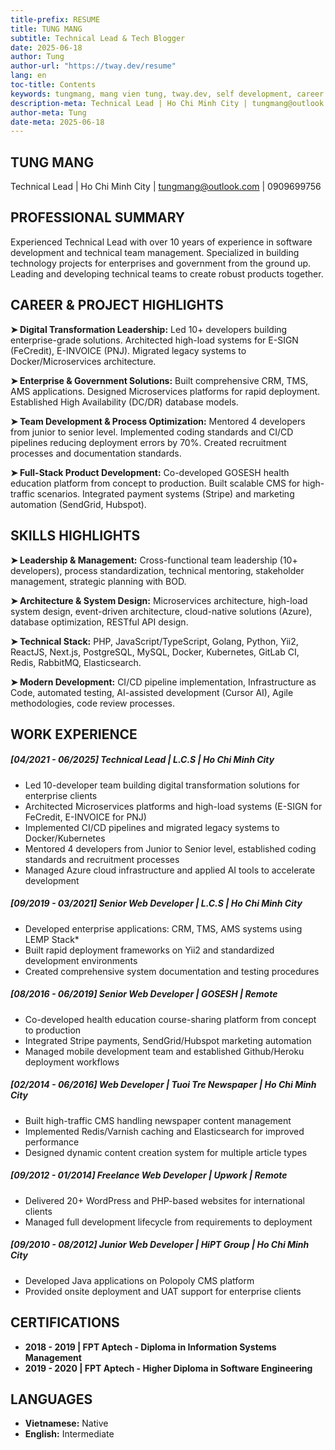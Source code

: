 ```yaml
---
title-prefix: RESUME
title: TUNG MANG
subtitle: Technical Lead & Tech Blogger
date: 2025-06-18
author: Tung
author-url: "https://tway.dev/resume"
lang: en
toc-title: Contents
keywords: tungmang, mang vien tung, tway.dev, self development, career growth, solution architect, technical leader
description-meta: Technical Lead | Ho Chi Minh City | tungmang@outlook.com | 0909699756 | https://tway.dev/resume
author-meta: Tung
date-meta: 2025-06-18
---
```

## TUNG MANG
Technical Lead | Ho Chi Minh City | tungmang@outlook.com | 0909699756

## PROFESSIONAL SUMMARY
Experienced Technical Lead with over 10 years of experience in software development and technical team management. Specialized in building technology projects for enterprises and government from the ground up. Leading and developing technical teams to create robust products together.

## CAREER & PROJECT HIGHLIGHTS
**➤ Digital Transformation Leadership:** Led 10+ developers building enterprise-grade solutions. Architected high-load systems for E-SIGN (FeCredit), E-INVOICE (PNJ). Migrated legacy systems to Docker/Microservices architecture.

**➤ Enterprise & Government Solutions:** Built comprehensive CRM, TMS, AMS applications. Designed Microservices platforms for rapid deployment. Established High Availability (DC/DR) database models.

**➤ Team Development & Process Optimization:** Mentored 4 developers from junior to senior level. Implemented coding standards and CI/CD pipelines reducing deployment errors by 70%. Created recruitment processes and documentation standards.

**➤ Full-Stack Product Development:** Co-developed GOSESH health education platform from concept to production. Built scalable CMS for high-traffic scenarios. Integrated payment systems (Stripe) and marketing automation (SendGrid, Hubspot).

## SKILLS HIGHLIGHTS
**➤ Leadership & Management:** Cross-functional team leadership (10+ developers), process standardization, technical mentoring, stakeholder management, strategic planning with BOD.

**➤ Architecture & System Design:** Microservices architecture, high-load system design, event-driven architecture, cloud-native solutions (Azure), database optimization, RESTful API design.

**➤ Technical Stack:** PHP, JavaScript/TypeScript, Golang, Python, Yii2, ReactJS, Next.js, PostgreSQL, MySQL, Docker, Kubernetes, GitLab CI, Redis, RabbitMQ, Elasticsearch.

**➤ Modern Development:** CI/CD pipeline implementation, Infrastructure as Code, automated testing, AI-assisted development (Cursor AI), Agile methodologies, code review processes.

## WORK EXPERIENCE

##### [04/2021 - 06/2025] **Technical Lead | L.C.S | Ho Chi Minh City**
- Led 10-developer team building digital transformation solutions for enterprise clients
- Architected Microservices platforms and high-load systems (E-SIGN for FeCredit, E-INVOICE for PNJ)
- Implemented CI/CD pipelines and migrated legacy systems to Docker/Kubernetes
- Mentored 4 developers from Junior to Senior level, established coding standards and recruitment processes
- Managed Azure cloud infrastructure and applied AI tools to accelerate development

##### [09/2019 - 03/2021] **Senior Web Developer | L.C.S | Ho Chi Minh City**
- Developed enterprise applications: CRM, TMS, AMS systems using LEMP Stack*
- Built rapid deployment frameworks on Yii2 and standardized development environments
- Created comprehensive system documentation and testing procedures

##### [08/2016 - 06/2019] **Senior Web Developer | GOSESH | Remote**
- Co-developed health education course-sharing platform from concept to production
- Integrated Stripe payments, SendGrid/Hubspot marketing automation
- Managed mobile development team and established Github/Heroku deployment workflows

##### [02/2014 - 06/2016] **Web Developer | Tuoi Tre Newspaper | Ho Chi Minh City**
- Built high-traffic CMS handling newspaper content management
- Implemented Redis/Varnish caching and Elasticsearch for improved performance
- Designed dynamic content creation system for multiple article types

##### [09/2012 - 01/2014] **Freelance Web Developer | Upwork | Remote**
- Delivered 20+ WordPress and PHP-based websites for international clients
- Managed full development lifecycle from requirements to deployment

##### [09/2010 - 08/2012] **Junior Web Developer | HiPT Group | Ho Chi Minh City**
- Developed Java applications on Polopoly CMS platform
- Provided onsite deployment and UAT support for enterprise clients

## CERTIFICATIONS
- **2018 - 2019 | FPT Aptech - Diploma in Information Systems Management**
- **2019 - 2020 | FPT Aptech - Higher Diploma in Software Engineering**

## LANGUAGES
- **Vietnamese:** Native
- **English:** Intermediate